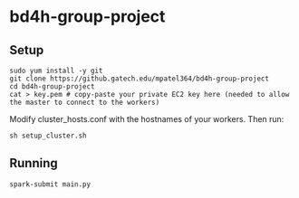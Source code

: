 # bd4h-group-project

## Setup
```
sudo yum install -y git
git clone https://github.gatech.edu/mpatel364/bd4h-group-project
cd bd4h-group-project
cat > key.pem # copy-paste your private EC2 key here (needed to allow the master to connect to the workers)
```
Modify cluster_hosts.conf with the hostnames of your workers. Then run:
```
sh setup_cluster.sh
```

## Running
`spark-submit main.py`
